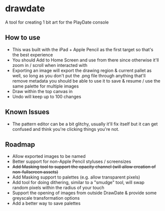 # drawdate

A tool for creating 1 bit art for the PlayDate console

## How to use

- This was built with the iPad + Apple Pencil as the first target so that's the best experience
- You should Add to Home Screen and use from there since otherwise it'll zoom in / scroll when interacted with
- Exporting an image will export the drawing region & current pallet as well, so long as you don't put the .png file through anything that'll remove metadata you should be able to use it to save & resume / use the same palette for multiple images
- Draw within the top canvas in
- Undo will keep up to 100 changes

## Known Issues

- The pattern editor can be a bit glitchy, usually it'll fix itself but it can get confused and think you're clicking things you're not.

## Roadmap

- Allow exported images to be named
- Better support for non-Apple Pencil styluses / screensizes
- ~~Add Masking tool to support the opacity channel (will allow creation of non-fullscreen assets)~~
- Add Masking support to palettes (e.g. allow transparent pixels)
- Add tool for doing dithering, similar to a "smudge" tool, will swap random pixels within the radius of your touch
- Support the opening of images from outside DrawDate & provide some greyscale transformation options
- Add a better way to save palettes
